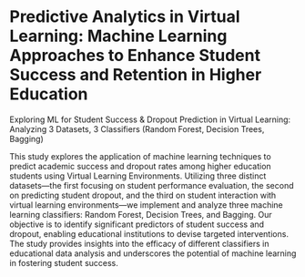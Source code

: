 # Predictive Analytics in Virtual Learning: Machine Learning Approaches to Enhance Student Success and Retention in Higher Education
Exploring ML for Student Success &amp; Dropout Prediction in Virtual Learning: Analyzing 3 Datasets, 3 Classifiers (Random Forest, Decision Trees, Bagging)

This study explores the application of machine learning techniques to predict academic success and dropout rates among higher education students using Virtual Learning Environments. Utilizing three distinct datasets—the first focusing on student performance evaluation, the second on predicting student dropout, and the third on student interaction with virtual learning environments—we implement and analyze three machine learning classifiers: Random Forest, Decision Trees, and Bagging. Our objective is to identify significant predictors of student success and dropout, enabling educational institutions to devise targeted interventions. The study provides insights into the efficacy of different classifiers in educational data analysis and underscores the potential of machine learning in fostering student success.
